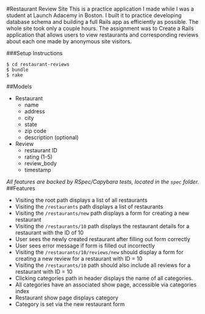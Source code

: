 #Restaurant Review Site
This is a practice application I made while I was a student at Launch Adacemy in Boston. I built it to practice developing database schema and building a full Rails app as efficiently as possible. The whole site took only a couple hours. The assignment was to Create a Rails application that allows users to view restaurants and corresponding reviews about each one made by anonymous site visitors.

###Setup Instructions
```no-highlight
$ cd restaurant-reviews
$ bundle
$ rake
```

##Models
* Restaurant
  * name
  * address
  * city
  * state
  * zip code
  * description (optional)
* Review
  * restaurant ID
  * rating (1-5)
  * review_body
  * timestamp

*All features are backed by RSpec/Capybara tests, located in the `spec` folder.*
##Features
* Visiting the root path displays a list of all restaurants
* Visiting the `/restaurants` path displays a list of restaurants
* Visiting the `/restaurants/new` path displays a form for creating a new restaurant
* Visiting the `/restaurants/10` path displays the restaurant details for a restaurant with the ID of 10
* User sees the newly created restaurant after filling out form correctly
* User sees error message if form is filled out incorrectly
* Visiting the `/restaurants/10/reviews/new` should display a form for creating a new review for a restaurant with ID = 10
* Visiting the `/restaurants/10` path should also include all reviews for a restaurant with ID = 10
* Clicking categories path in header displays the name of all categories.
* All categories have an associated show page, accessible via categories index
* Restaurant show page displays category
* Category is set via the new restaurant form

